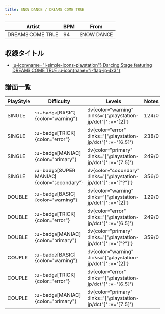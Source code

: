 ```yaml
---
title: SNOW DANCE / DREAMS COME TRUE
---
```


|Artist|BPM|From|
|------|---|----|
|DREAMS COME TRUE|94|SNOW DANCE|

## 収録タイトル

- [ :u-icon{name="i-simple-icons-playstation"} Dancing Stage featuring DREAMS COME TRUE :u-icon{name="i-flag-jp-4x3"} ](/playstation-jp/dct)

## 譜面一覧

|PlayStyle|Difficulty|Levels|Notes|Movie|
|---------|----------|------|-----|-----|
|SINGLE| :u-badge[BASIC]{color="warning"} | :lv{color="warning" :links='["/playstation-jp/dct"]' :lv='[2]'} |124/0||
|SINGLE| :u-badge[TRICK]{color="error"} | :lv{color="error" :links='["/playstation-jp/dct"]' :lv='[6.5]'} |238/0||
|SINGLE| :u-badge[MANIAC]{color="primary"} | :lv{color="primary" :links='["/playstation-jp/dct"]' :lv='[7.5]'} |249/0||
|SINGLE| :u-badge[SUPER MANIAC]{color="secondary"} | :lv{color="secondary" :links='["/playstation-jp/dct"]' :lv='["?"]'} |356/0||
|DOUBLE| :u-badge[BASIC]{color="warning"} | :lv{color="warning" :links='["/playstation-jp/dct"]' :lv='[2]'} |129/0||
|DOUBLE| :u-badge[TRICK]{color="error"} | :lv{color="error" :links='["/playstation-jp/dct"]' :lv='[6.5]'} |249/0||
|DOUBLE| :u-badge[MANIAC]{color="primary"} | :lv{color="primary" :links='["/playstation-jp/dct"]' :lv='["?"]'} |359/0||
|COUPLE| :u-badge[BASIC]{color="warning"} | :lv{color="warning" :links='["/playstation-jp/dct"]' :lv='[2]'} |||
|COUPLE| :u-badge[TRICK]{color="error"} | :lv{color="error" :links='["/playstation-jp/dct"]' :lv='[6.5]'} |||
|COUPLE| :u-badge[MANIAC]{color="primary"} | :lv{color="primary" :links='["/playstation-jp/dct"]' :lv='[7.5]'} |||
